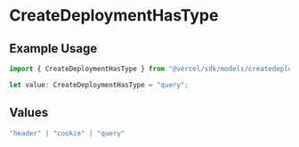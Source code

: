 # CreateDeploymentHasType

## Example Usage

```typescript
import { CreateDeploymentHasType } from "@vercel/sdk/models/createdeploymentop.js";

let value: CreateDeploymentHasType = "query";
```

## Values

```typescript
"header" | "cookie" | "query"
```